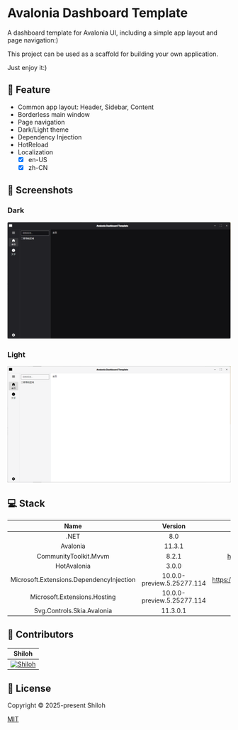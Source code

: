 ﻿# Avalonia Dashboard Template

A dashboard template for Avalonia UI, including a simple app layout and page navigation:)

This project can be used as a scaffold for building your own application.

Just enjoy it:)

## 🚀 Feature

- Common app layout: Header, Sidebar, Content
- Borderless main window
- Page navigation
- Dark/Light theme
- Dependency Injection
- HotReload
- Localization
  - [x] en-US
  - [x] zh-CN

## 📸 Screenshots

### Dark

![Dark](./Screenshots/Dark.png)

### Light

![Light](./Screenshots/Light.png)

## 💻 Stack

|                   Name                   |          Version           |                                    Docs                                    |
|:----------------------------------------:|:--------------------------:|:--------------------------------------------------------------------------:|
|                   .NET                   |            8.0             |                   <https://dotnet.microsoft.com/en-us/>                    |
|                 Avalonia                 |           11.3.1           |                       <https://docs.avaloniaui.net/>                       |
|          CommunityToolkit.Mvvm           |           8.2.1            |     <https://learn.microsoft.com/en-us/dotnet/communitytoolkit/mvvm/>      |
|               HotAvalonia                |           3.0.0            |                  <https://github.com/Kira-NT/HotAvalonia>                  |
| Microsoft.Extensions.DependencyInjection | 10.0.0-preview.5.25277.114 | <https://www.nuget.org/packages/Microsoft.Extensions.DependencyInjection/> |
|       Microsoft.Extensions.Hosting       | 10.0.0-preview.5.25277.114 |       <https://www.nuget.org/packages/Microsoft.Extensions.Hosting>        |
|        Svg.Controls.Skia.Avalonia        |          11.3.0.1          |                <https://github.com/wieslawsoltes/Svg.Skia>                 |

## 💪 Contributors

|                                             Shiloh                                              |
|:-----------------------------------------------------------------------------------------------:|
| [![Shiloh](https://avatars.githubusercontent.com/u/46670399?v=4)](https://github.com/shilohooo) |

## 🔖 License

Copyright © 2025-present Shiloh

[MIT](./LICENSE)

